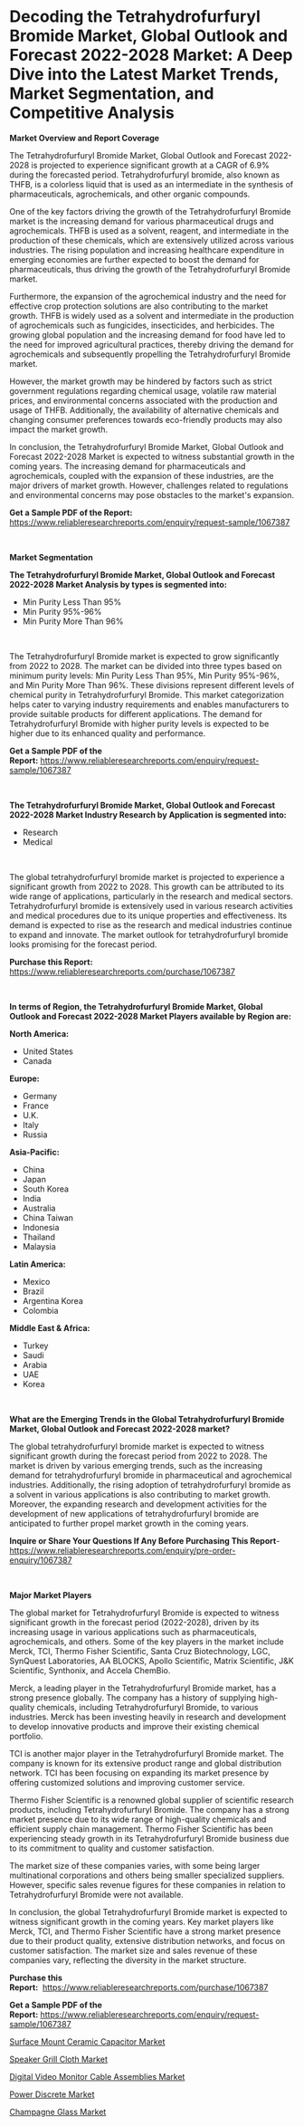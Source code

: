 <p><h1>Decoding the Tetrahydrofurfuryl Bromide Market, Global Outlook and Forecast 2022-2028 Market: A Deep Dive into the Latest Market Trends, Market Segmentation, and Competitive Analysis</h1></p><p><strong>Market Overview and Report Coverage</strong></p>
<p><p>The Tetrahydrofurfuryl Bromide Market, Global Outlook and Forecast 2022-2028 is projected to experience significant growth at a CAGR of 6.9% during the forecasted period. Tetrahydrofurfuryl bromide, also known as THFB, is a colorless liquid that is used as an intermediate in the synthesis of pharmaceuticals, agrochemicals, and other organic compounds. </p><p>One of the key factors driving the growth of the Tetrahydrofurfuryl Bromide market is the increasing demand for various pharmaceutical drugs and agrochemicals. THFB is used as a solvent, reagent, and intermediate in the production of these chemicals, which are extensively utilized across various industries. The rising population and increasing healthcare expenditure in emerging economies are further expected to boost the demand for pharmaceuticals, thus driving the growth of the Tetrahydrofurfuryl Bromide market.</p><p>Furthermore, the expansion of the agrochemical industry and the need for effective crop protection solutions are also contributing to the market growth. THFB is widely used as a solvent and intermediate in the production of agrochemicals such as fungicides, insecticides, and herbicides. The growing global population and the increasing demand for food have led to the need for improved agricultural practices, thereby driving the demand for agrochemicals and subsequently propelling the Tetrahydrofurfuryl Bromide market.</p><p>However, the market growth may be hindered by factors such as strict government regulations regarding chemical usage, volatile raw material prices, and environmental concerns associated with the production and usage of THFB. Additionally, the availability of alternative chemicals and changing consumer preferences towards eco-friendly products may also impact the market growth.</p><p>In conclusion, the Tetrahydrofurfuryl Bromide Market, Global Outlook and Forecast 2022-2028 Market is expected to witness substantial growth in the coming years. The increasing demand for pharmaceuticals and agrochemicals, coupled with the expansion of these industries, are the major drivers of market growth. However, challenges related to regulations and environmental concerns may pose obstacles to the market's expansion.</p></p>
<p><strong>Get a Sample PDF of the Report:</strong> <a href="https://www.reliableresearchreports.com/enquiry/request-sample/1067387">https://www.reliableresearchreports.com/enquiry/request-sample/1067387</a></p>
<p>&nbsp;</p>
<p><strong>Market Segmentation</strong></p>
<p><strong>The Tetrahydrofurfuryl Bromide Market, Global Outlook and Forecast 2022-2028 Market Analysis by types is segmented into:</strong></p>
<p><ul><li>Min Purity Less Than 95%</li><li>Min Purity 95%-96%</li><li>Min Purity More Than 96%</li></ul></p>
<p>&nbsp;</p>
<p><p>The Tetrahydrofurfuryl Bromide market is expected to grow significantly from 2022 to 2028. The market can be divided into three types based on minimum purity levels: Min Purity Less Than 95%, Min Purity 95%-96%, and Min Purity More Than 96%. These divisions represent different levels of chemical purity in Tetrahydrofurfuryl Bromide. This market categorization helps cater to varying industry requirements and enables manufacturers to provide suitable products for different applications. The demand for Tetrahydrofurfuryl Bromide with higher purity levels is expected to be higher due to its enhanced quality and performance.</p></p>
<p><strong>Get a Sample PDF of the Report:</strong>&nbsp;<a href="https://www.reliableresearchreports.com/enquiry/request-sample/1067387">https://www.reliableresearchreports.com/enquiry/request-sample/1067387</a></p>
<p>&nbsp;</p>
<p><strong>The Tetrahydrofurfuryl Bromide Market, Global Outlook and Forecast 2022-2028 Market Industry Research by Application is segmented into:</strong></p>
<p><ul><li>Research</li><li>Medical</li></ul></p>
<p>&nbsp;</p>
<p><p>The global tetrahydrofurfuryl bromide market is projected to experience a significant growth from 2022 to 2028. This growth can be attributed to its wide range of applications, particularly in the research and medical sectors. Tetrahydrofurfuryl bromide is extensively used in various research activities and medical procedures due to its unique properties and effectiveness. Its demand is expected to rise as the research and medical industries continue to expand and innovate. The market outlook for tetrahydrofurfuryl bromide looks promising for the forecast period.</p></p>
<p><strong>Purchase this Report:</strong>&nbsp; <a href="https://www.reliableresearchreports.com/purchase/1067387">https://www.reliableresearchreports.com/purchase/1067387</a></p>
<p>&nbsp;</p>
<p><strong>In terms of Region, the Tetrahydrofurfuryl Bromide Market, Global Outlook and Forecast 2022-2028 Market Players available by Region are:</strong></p>
<p>
    <p> <strong> North America: </strong>
        <ul>
            <li>United States</li>
            <li>Canada</li>
        </ul>
        </p> 
    <p> <strong> Europe: </strong>
        <ul>
            <li>Germany</li>
            <li>France</li>
            <li>U.K.</li>
            <li>Italy</li>
            <li>Russia</li>
        </ul>
        </p> 
    <p> <strong> Asia-Pacific: </strong>
        <ul>
            <li>China</li>
            <li>Japan</li>
            <li>South Korea</li>
            <li>India</li>
            <li>Australia</li>
            <li>China Taiwan</li>
            <li>Indonesia</li>
            <li>Thailand</li>
            <li>Malaysia</li>
        </ul>
        </p> 
    <p> <strong> Latin America: </strong>
        <ul>
            <li>Mexico</li>
            <li>Brazil</li>
            <li>Argentina Korea</li>
            <li>Colombia</li>
        </ul>
        </p> 
    <p> <strong> Middle East & Africa: </strong>
        <ul>
            <li>Turkey</li>
            <li>Saudi</li>
            <li>Arabia</li>
            <li>UAE</li>
            <li>Korea</li>
        </ul>
    </p>
    </p>
<p>&nbsp;</p>
<p><strong>What are the Emerging Trends in the Global Tetrahydrofurfuryl Bromide Market, Global Outlook and Forecast 2022-2028 market?</strong></p>
<p><p>The global tetrahydrofurfuryl bromide market is expected to witness significant growth during the forecast period from 2022 to 2028. The market is driven by various emerging trends, such as the increasing demand for tetrahydrofurfuryl bromide in pharmaceutical and agrochemical industries. Additionally, the rising adoption of tetrahydrofurfuryl bromide as a solvent in various applications is also contributing to market growth. Moreover, the expanding research and development activities for the development of new applications of tetrahydrofurfuryl bromide are anticipated to further propel market growth in the coming years.</p></p>
<p><strong>Inquire or Share Your Questions If Any Before Purchasing This Report</strong>- <a href="https://www.reliableresearchreports.com/enquiry/pre-order-enquiry/1067387">https://www.reliableresearchreports.com/enquiry/pre-order-enquiry/1067387</a></p>
<p>&nbsp;</p>
<p><strong>Major Market Players</strong></p>
<p><p>The global market for Tetrahydrofurfuryl Bromide is expected to witness significant growth in the forecast period (2022-2028), driven by its increasing usage in various applications such as pharmaceuticals, agrochemicals, and others. Some of the key players in the market include Merck, TCI, Thermo Fisher Scientific, Santa Cruz Biotechnology, LGC, SynQuest Laboratories, AA BLOCKS, Apollo Scientific, Matrix Scientific, J&K Scientific, Synthonix, and Accela ChemBio.</p><p>Merck, a leading player in the Tetrahydrofurfuryl Bromide market, has a strong presence globally. The company has a history of supplying high-quality chemicals, including Tetrahydrofurfuryl Bromide, to various industries. Merck has been investing heavily in research and development to develop innovative products and improve their existing chemical portfolio.</p><p>TCI is another major player in the Tetrahydrofurfuryl Bromide market. The company is known for its extensive product range and global distribution network. TCI has been focusing on expanding its market presence by offering customized solutions and improving customer service.</p><p>Thermo Fisher Scientific is a renowned global supplier of scientific research products, including Tetrahydrofurfuryl Bromide. The company has a strong market presence due to its wide range of high-quality chemicals and efficient supply chain management. Thermo Fisher Scientific has been experiencing steady growth in its Tetrahydrofurfuryl Bromide business due to its commitment to quality and customer satisfaction.</p><p>The market size of these companies varies, with some being larger multinational corporations and others being smaller specialized suppliers. However, specific sales revenue figures for these companies in relation to Tetrahydrofurfuryl Bromide were not available.</p><p>In conclusion, the global Tetrahydrofurfuryl Bromide market is expected to witness significant growth in the coming years. Key market players like Merck, TCI, and Thermo Fisher Scientific have a strong market presence due to their product quality, extensive distribution networks, and focus on customer satisfaction. The market size and sales revenue of these companies vary, reflecting the diversity in the market structure.</p></p>
<p><strong>Purchase this Report:</strong>&nbsp;&nbsp;<a href="https://www.reliableresearchreports.com/purchase/1067387">https://www.reliableresearchreports.com/purchase/1067387</a></p>
<p></p>
<p><strong>Get a Sample PDF of the Report:</strong>&nbsp;<a href="https://www.reliableresearchreports.com/enquiry/request-sample/1067387">https://www.reliableresearchreports.com/enquiry/request-sample/1067387</a></p>
<p><p><a href="https://www.linkedin.com/pulse/surface-mount-ceramic-capacitor-market-challenges-opportunities-eznuf/">Surface Mount Ceramic Capacitor Market</a></p><p><a href="https://www.reportprime.com/speaker-grill-cloth-r5450">Speaker Grill Cloth Market</a></p><p><a href="https://www.reportprime.com/digital-video-monitor-cable-assemblies-r5451">Digital Video Monitor Cable Assemblies Market</a></p><p><a href="https://www.linkedin.com/pulse/power-discrete-market-research-report-provides-thorough-lqsaf/">Power Discrete Market</a></p><p><a href="https://medium.com/@press.bell.sigh/champagne-glass-market-size-growth-forecast-2023-2030-aeadb5b98a1a">Champagne Glass Market</a></p></p>